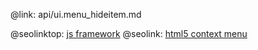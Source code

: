 @link: api/ui.menu_hideitem.md

@seolinktop: [js framework](https://webix.com)
@seolink: [html5 context menu](https://webix.com/widget/contextmenu/)